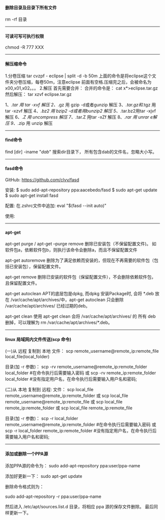 #### 删除目录及目录下所有文件 ####
rm -rf 目录

---

#### 可读可写可执行权限 ####
chmod -R 777 XXX

---

#### 解压缩命令 ####


1.分卷压缩
tar cvzpf - eclipse | split -d -b 50m
上面的命令是将eclipse这个文件夹分卷压缩，每卷50m，注意eclipse 前面有空格.压缩完之后，会被命名为x00,x01,x02。。。
2.解压
首先需要合并： 合并的命令是：
cat x*>eclipse.tar.gz
然后解压：
tar xzvf eclipse.tar.gz



1、*.tar 用 tar -xvf 解压
2、*.gz 用 gzip -d或者gunzip 解压
3、*.tar.gz和*.tgz 用 tar -xzvf 解压
4、*.bz2 用 bzip2 -d或者用bunzip2 解压
5、*.tar.bz2用tar -xjvf 解压
6、*.Z 用 uncompress 解压
7、*.tar.Z 用tar -xZf 解压
8、*.rar 用 unrar e解压
9、*.zip 用 unzip 解压

---

#### find命令 ####
find [dir] -iname "*dab*"
搜索dir目录下， 所有包含dab的文件名，忽略大小写。


---

#### fasd命令 ####

GitHub: https://github.com/clvv/fasd

安装:
$ sudo add-apt-repository ppa:aacebedo/fasd
$ sudo apt-get update
$ sudo apt-get install fasd

配置:
在.zshrc文件中追加:
eval "$(fasd --init auto)"

使用:




---

#### apt-get ####
apt-get purge / apt-get –purge remove
删除已安装包（不保留配置文件)。
如软件包a，依赖软件包b，则执行该命令会删除a，而且不保留配置文件

apt-get autoremove
删除为了满足依赖而安装的，但现在不再需要的软件包（包括已安装包），保留配置文件。

apt-get remove
删除已安装的软件包（保留配置文件），不会删除依赖软件包，且保留配置文件。

apt-get autoclean
APT的底层包是dpkg, 而dpkg 安装Package时, 会将 *.deb 放在 /var/cache/apt/archives/中，apt-get autoclean 只会删除 /var/cache/apt/archives/ 已经过期的deb。

apt-get clean
使用 apt-get clean 会将 /var/cache/apt/archives/ 的 所有 deb 删掉，可以理解为 rm /var/cache/apt/archives/*.deb。

---

#### linux 局域网内文件传送(scp 命令) ####
(一)从 远程 复制到 本地
文件：
scp remote_username@remote_ip:remote_file local_file(local_folder)

目录(加 -r 参数)：
scp -rv remote_username@remote_ip:remote_folder local_folder   #在命令执行后需要输入密码
或
scp -rv remote_ip:remote_folder local_folder    #没有指定用户名，在命令执行后需要输入用户名和密码;


(二)从 本地 复制到 远程:
文件：
scp local_file remote_username@remote_ip:remote_folder
或
scp local_file remote_username@remote_ip:remote_file
或
scp local_file remote_ip:remote_folder
或
scp local_file remote_ip:remote_file

目录(加 -r 参数)：
scp -r local_folder remote_username@remote_ip:remote_folder  #在命令执行后需要输入密码
或
scp -r local_folder remote_ip:remote_folder   #没有指定用户名，在命令执行后需要输入用户名和密码;

---


#### 添加或删除一个PPA源 ####

添加PPA源的命令为：
sudo add-apt-repository ppa:user/ppa-name

添加好更新一下：
sudo apt-get update

删除命令格式则为：

sudo add-apt-repository -r ppa:user/ppa-name

然后进入 /etc/apt/sources.list.d 目录，将相应 ppa 源的保存文件删除。
最后同样更新一下。
